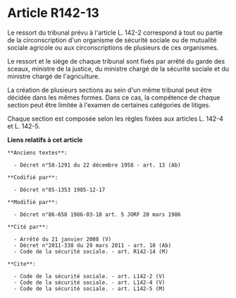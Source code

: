 # Article R142-13

Le ressort du tribunal prévu à l'article L. 142-2 correspond à tout ou partie de la circonscription d'un organisme de
sécurité sociale ou de mutualité sociale agricole ou aux circonscriptions de plusieurs de ces organismes. 

Le ressort et le siège de chaque tribunal sont fixés par arrêté du garde des sceaux, ministre de la justice, du ministre
chargé de la sécurité sociale et du ministre chargé de l'agriculture. 

La création de plusieurs sections au sein d'un même tribunal peut être décidée dans les mêmes formes. Dans ce cas, la
compétence de chaque section peut être limitée à l'examen de certaines catégories de litiges. 

Chaque section est composée selon les règles fixées aux articles L. 142-4 et L. 142-5.

**Liens relatifs à cet article**

	**Anciens textes**:

	  - Décret n°58-1291 du 22 décembre 1958 - art. 13 (Ab)

	**Codifié par**:

	  - Décret n°85-1353 1985-12-17

	**Modifié par**:

	  - Décret n°86-658 1986-03-18 art. 5 JORF 20 mars 1986

	**Cité par**:

	  - Arrêté du 21 janvier 2008 (V)
	  - Décret n°2011-338 du 29 mars 2011 - art. 10 (Ab)
	  - Code de la sécurité sociale. - art. R142-14 (M)

	**Cite**:

	  - Code de la sécurité sociale. - art. L142-2 (V)
	  - Code de la sécurité sociale. - art. L142-4 (V)
	  - Code de la sécurité sociale. - art. L142-5 (M)
